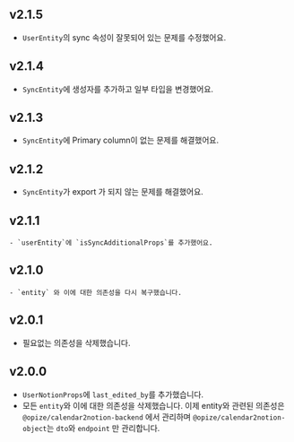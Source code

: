 ## v2.1.5

-   `UserEntity`의 sync 속성이 잘못되어 있는 문제를 수정했어요.

## v2.1.4

-   `SyncEntity`에 생성자를 추가하고 일부 타입을 변경했어요.

## v2.1.3

-   `SyncEntity`에 Primary column이 없는 문제를 해결했어요.

## v2.1.2

-   `SyncEntity`가 export 가 되지 않는 문제를 해결했어요.

## v2.1.1

    - `userEntity`에 `isSyncAdditionalProps`를 추가했어요.

## v2.1.0

    - `entity` 와 이에 대한 의존성을 다시 복구했습니다.

## v2.0.1

-   필요없는 의존성을 삭제했습니다.

## v2.0.0

-   `UserNotionProps`에 `last_edited_by`를 추가했습니다.
-   모든 `entity`와 이에 대한 의존성을 삭제했습니다. 이제 entity와 관련된 의존성은 `@opize/calendar2notion-backend` 에서 관리하며 `@opize/calendar2notion-object`는 `dto`와 `endpoint` 만 관리합니다.
